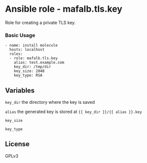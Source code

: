 # Ansible role - mafalb.tls.key

Role for creating a private TLS key.

### Basic Usage

```ansible
- name: install molecule
  hosts: localhost
  roles:
  - role: mafalb.tls.key
    alias: test.example.com
    key_dir: /tmp/dir
    key_size: 2048
    key_type: RSA
```

## Variables

```key_dir``` the directory where the key is saved

```alias``` the generated key is stored at ```{{ key_dir }}/{{ alias }}.key```

```key_size``` 

```key_type```

## License

GPLv3

